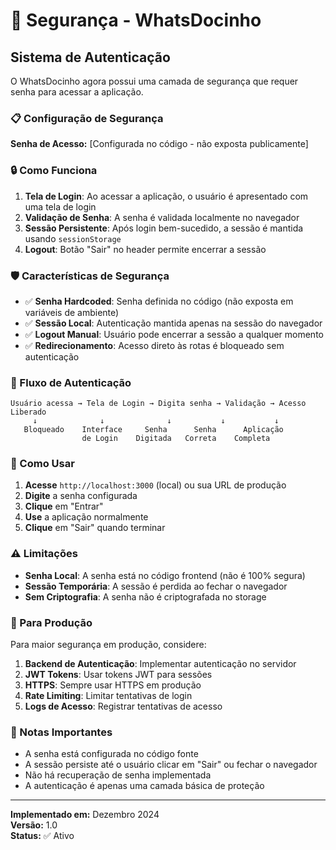 # 🔐 Segurança - WhatsDocinho

## Sistema de Autenticação

O WhatsDocinho agora possui uma camada de segurança que requer senha para acessar a aplicação.

### 📋 Configuração de Segurança

**Senha de Acesso:** [Configurada no código - não exposta publicamente]

### 🔒 Como Funciona

1. **Tela de Login**: Ao acessar a aplicação, o usuário é apresentado com uma tela de login
2. **Validação de Senha**: A senha é validada localmente no navegador
3. **Sessão Persistente**: Após login bem-sucedido, a sessão é mantida usando `sessionStorage`
4. **Logout**: Botão "Sair" no header permite encerrar a sessão

### 🛡️ Características de Segurança

- ✅ **Senha Hardcoded**: Senha definida no código (não exposta em variáveis de ambiente)
- ✅ **Sessão Local**: Autenticação mantida apenas na sessão do navegador
- ✅ **Logout Manual**: Usuário pode encerrar a sessão a qualquer momento
- ✅ **Redirecionamento**: Acesso direto às rotas é bloqueado sem autenticação

### 🔄 Fluxo de Autenticação

```
Usuário acessa → Tela de Login → Digita senha → Validação → Acesso Liberado
     ↓              ↓              ↓           ↓           ↓
   Bloqueado    Interface     Senha      Senha      Aplicação
                de Login    Digitada   Correta    Completa
```

### 🚪 Como Usar

1. **Acesse** `http://localhost:3000` (local) ou sua URL de produção
2. **Digite** a senha configurada
3. **Clique** em "Entrar"
4. **Use** a aplicação normalmente
5. **Clique** em "Sair" quando terminar

### ⚠️ Limitações

- **Senha Local**: A senha está no código frontend (não é 100% segura)
- **Sessão Temporária**: A sessão é perdida ao fechar o navegador
- **Sem Criptografia**: A senha não é criptografada no storage

### 🔧 Para Produção

Para maior segurança em produção, considere:

1. **Backend de Autenticação**: Implementar autenticação no servidor
2. **JWT Tokens**: Usar tokens JWT para sessões
3. **HTTPS**: Sempre usar HTTPS em produção
4. **Rate Limiting**: Limitar tentativas de login
5. **Logs de Acesso**: Registrar tentativas de acesso

### 📝 Notas Importantes

- A senha está configurada no código fonte
- A sessão persiste até o usuário clicar em "Sair" ou fechar o navegador
- Não há recuperação de senha implementada
- A autenticação é apenas uma camada básica de proteção

---

**Implementado em:** Dezembro 2024  
**Versão:** 1.0  
**Status:** ✅ Ativo 